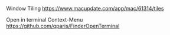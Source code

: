 Window Tiling
https://www.macupdate.com/app/mac/61314/tiles

Open in terminal Context-Menu
https://github.com/qparis/FinderOpenTerminal